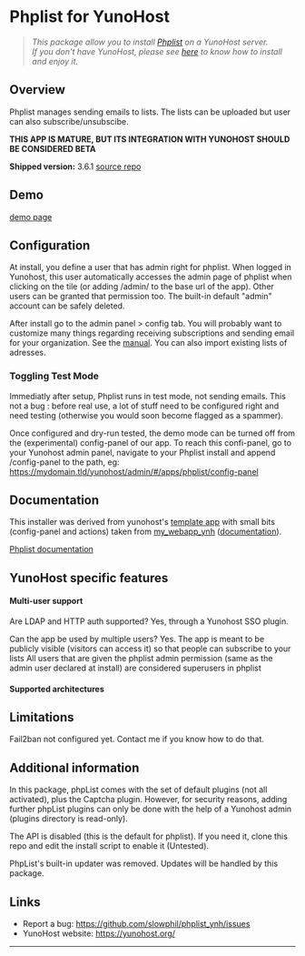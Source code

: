 # Phplist for YunoHost

> *This package allow you to install [Phplist](https://www.phplist.org/) on a YunoHost server.  
If you don't have YunoHost, please see [here](https://yunohost.org/#/install) to know how to install and enjoy it.*

## Overview

Phplist manages sending emails to lists. The lists can be uploaded but user can also subscribe/unsubscibe.

**THIS APP IS MATURE, BUT ITS INTEGRATION WITH YUNOHOST SHOULD BE CONSIDERED BETA**

**Shipped version:** 3.6.1
[source repo](https://github.com/phpList/phplist3)

## Demo
[demo page](https://www.phplist.org/demo/)

## Configuration
At install, you define a user that has admin right for phplist. When logged in Yunohost, this user automatically accesses the admin page of phplist when clicking on the tile (or adding /admin/ to the base url of the app). Other users can be granted that permission too. The built-in default "admin" account can be safely deleted.

After install go to the admin panel > config tab. You will probably want to customize many things regarding receiving subscriptions and sending email for your organization. See the [manual](https://www.phplist.org/manual/books/phplist-manual/). You can also import existing lists of adresses.

### Toggling Test Mode
Immediatly after setup, Phplist runs in test mode, not sending emails. This not a bug : before real use, a lot of stuff need to be configured right and need testing (otherwise you would soon become flagged as a spammer). 

Once configured and dry-run tested, the demo mode can be turned off from the (experimental) config-panel of our app.
To reach this confi-panel, go to your Yunohost admin panel, navigate to your Phplist install and append /config-panel to the path, eg:
https://mydomain.tld/yunohost/admin/#/apps/phplist/config-panel 

## Documentation
This installer was derived from yunohost's [template app](https://github.com/YunoHost/example_ynh)
with small bits (config-panel and actions) taken from [my_webapp_ynh](https://github.com/YunoHost-Apps/my_webapp_ynh) ([documentation](https://github.com/YunoHost/doc/blob/master/app_my_webapp.md)).

[Phplist documentation](https://www.phplist.org/)

## YunoHost specific features

#### Multi-user support

Are LDAP and HTTP auth supported? Yes, through a Yunohost SSO plugin.

Can the app be used by multiple users? Yes. The app is meant to be publicly visible (visitors can access it) so that people can subscribe to your lists 
All users that are given the phplist admin permission (same as the admin user declared at install) are considered superusers in phplist 

#### Supported architectures

## Limitations
Fail2ban not configured yet. Contact me if you know how to do that.

## Additional information
In this package, phpList comes with the set of default plugins (not all activated), plus the Captcha plugin. However, for security reasons, adding further phpList plugins can only be done with the help of a Yunohost admin (plugins directory is read-only).

The API is disabled (this is the default for phplist). If you need it, clone this repo and edit the install script to enable it (Untested).

PhpList's built-in updater was removed. Updates will be handled by this package.

## Links

 * Report a bug: https://github.com/slowphil/phplist_ynh/issues
 * YunoHost website: https://yunohost.org/

---

